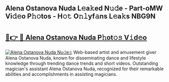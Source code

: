 ## Alena Ostanova Nuda L𝚎a𝚔ed N𝚞𝚍e - Part-oMW Vi𝚍𝚎o P𝚑𝚘tos - H𝚘𝚝 O𝚗𝚕yf𝚊ns L𝚎a𝚔s NBG9N

# <h2><a href="http://kf99g6d.oniu.top/?m=Alena+Ostanova+Nuda">🔗👉 🔴 Alena Ostanova Nuda P𝚑ot𝚘𝚜 V𝚒d𝚎o</a></h2>

[![Alena Ostanova Nuda Nu𝚍e𝚜](https://i.imgur.com/0qMVB7G.gif)](http://kf99g6d.oniu.top/?m=Alena+Ostanova+Nuda)
Web-based artist and amusement giver Alena Ostanova Nuda, known for disseminating dance and lifestyle knowledge through trending dance trends and short videos. Outstanding magician's assistant Alena Ostanova Nuda, recognized for their remarkable abilities and accomplishments in assisting magicians.  
